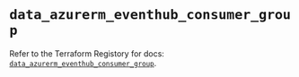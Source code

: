 # `data_azurerm_eventhub_consumer_group`

Refer to the Terraform Registory for docs: [`data_azurerm_eventhub_consumer_group`](https://registry.terraform.io/providers/hashicorp/azurerm/3.61.0/docs/data-sources/eventhub_consumer_group).
